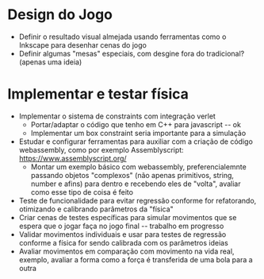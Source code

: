 
# Design do Jogo

* Definir o resultado visual almejada usando ferramentas como o Inkscape para desenhar cenas do jogo
* Definir algumas "mesas" especiais, com desgine fora do tradicional? (apenas uma ideia)

# Implementar e testar física

* Implementar o sistema de constraints com integração verlet
  * Portar/adaptar o código que tenho em C++ para javascript -- ok
  * Implementar um box constraint seria importante para a simulação
* Estudar e configurar ferramentas para auxiliar com a criação de código webassembly, como por exemplo Assemblyscript: https://www.assemblyscript.org/
  * Montar um exemplo básico com webassembly, preferencialemnte passando objetos "complexos" (não apenas primitivos, string, number e afins) para dentro e recebendo eles de "volta", avaliar como esse tipo de coisa é feito
* Teste de funcionalidade para evitar regressão conforme for refatorando, otimizando e calibrando parâmetros da "física"
* Criar cenas de testes específicas para simular movimentos que se espera que o jogar faça no jogo final -- trabalho em progresso
* Validar movimentos individuais e usar para testes de regressão conforme a física for sendo calibrada com os parâmetros ideias
* Avaliar movimentos em comparação com movimento na vida real, exemplo, avaliar a forma como a força é transferida de uma bola para a outra

